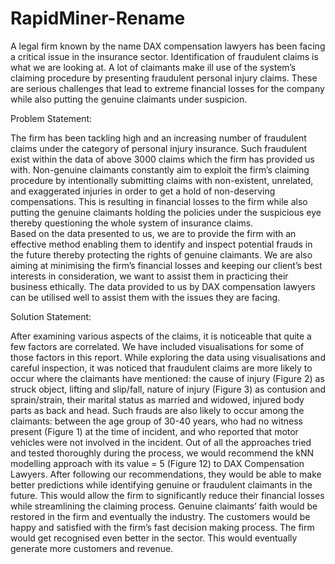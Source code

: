 # RapidMiner-Rename

A legal firm known by the name DAX compensation lawyers has been facing a critical issue in the insurance sector. 
Identification of fraudulent claims is what we are looking at. A lot of claimants make ill use of the system’s claiming 
procedure by presenting fraudulent personal injury claims. These are serious challenges that lead to extreme financial 
losses for the company while also putting the genuine claimants under suspicion.

Problem Statement:

The firm has been tackling high and an increasing number of fraudulent claims under the category of personal injury 
insurance. Such fraudulent exist within the data of above 3000 claims which the firm has provided us with. Non-genuine 
claimants constantly aim to exploit the firm’s claiming procedure by intentionally submitting claims with non-existent, 
unrelated, and exaggerated injuries in order to get a hold of non-deserving compensations. This is resulting in financial 
losses to the firm while also putting the genuine claimants holding the policies under the suspicious eye thereby 
questioning the whole system of insurance claims.  
Based on the data presented to us, we are to provide the firm with an effective method enabling them to identify and 
inspect potential frauds in the future thereby protecting the rights of genuine claimants. We are also aiming at minimising 
the firm’s financial losses and keeping our client’s best interests in consideration, we want to assist them in practicing 
their business ethically. The data provided to us by DAX compensation lawyers can be utilised well to assist them with 
the issues they are facing. 

Solution Statement:

After examining various aspects of the claims, it is noticeable that quite a few factors are correlated. We have included 
visualisations for some of those factors in this report. While exploring the data using visualisations and careful inspection, 
it was noticed that fraudulent claims are more likely to occur where the claimants have mentioned: the cause of injury 
(Figure 2) as struck object, lifting and slip/fall, nature of injury (Figure 3) as contusion and sprain/strain, their marital 
status as married and widowed, injured body parts as back and head. Such frauds are also likely to occur among the 
claimants: between the age group of 30-40 years, who had no witness present (Figure 1) at the time of incident, and 
who reported that motor vehicles were not involved in the incident. 
Out of all the approaches tried and tested thoroughly during the process, we would recommend the kNN modelling 
approach with its value = 5 (Figure 12) to DAX Compensation Lawyers. After following our recommendations, they would 
be able to make better predictions while identifying genuine or fraudulent claimants in the future. This would allow the firm 
to significantly reduce their financial losses while streamlining the claiming process. Genuine claimants’ faith would be 
restored in the firm and eventually the industry. The customers would be happy and satisfied with the firm’s fast decision
making process. The firm would get recognised even better in the sector. This would eventually generate more customers 
and revenue.
